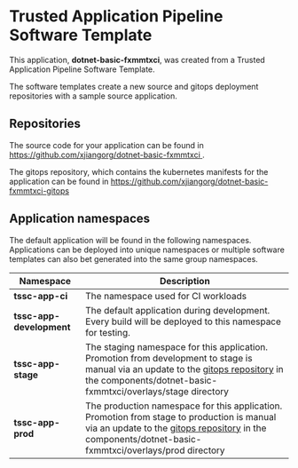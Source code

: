 # Trusted Application Pipeline Software Template

This application, **dotnet-basic-fxmmtxci**, was created from a Trusted Application Pipeline Software Template.

The software templates create a new source and gitops deployment repositories with a sample source application. 

## Repositories

The source code for your application can be found in [https://github.com/xjiangorg/dotnet-basic-fxmmtxci ](https://github.com/xjiangorg/dotnet-basic-fxmmtxci ).
 
The gitops repository, which contains the kubernetes manifests for the application can be found in 
[https://github.com/xjiangorg/dotnet-basic-fxmmtxci-gitops ](https://github.com/xjiangorg/dotnet-basic-fxmmtxci-gitops ) 

## Application namespaces 

The default application will be found in the following namespaces. Applications can be deployed into unique namespaces or multiple software templates can also bet generated into the same group namespaces.  

|  Namespace   |  Description   |  
| -------- | -------- |
| **tssc-app-ci** | The namespace used for CI workloads |
| **tssc-app-development** | The default application during development. Every build will be deployed to this namespace for testing. |
| **tssc-app-stage** | The staging namespace for this application. Promotion from development to stage is manual via an update to the [gitops repository](https://github.com/xjiangorg/dotnet-basic-fxmmtxci-gitops ) in the components/dotnet-basic-fxmmtxci/overlays/stage directory |
| **tssc-app-prod** | The production namespace for this application. Promotion from stage to production is manual via an update to the [gitops repository](https://github.com/xjiangorg/dotnet-basic-fxmmtxci-gitops ) in the components/dotnet-basic-fxmmtxci/overlays/prod directory |